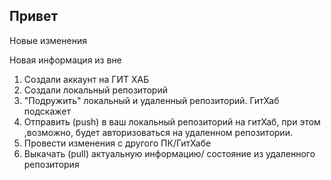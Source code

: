 ## Привет
Новые изменения 

Новая информация из вне


1. Создали аккаунт на ГИТ ХАБ
2. Создали локальный репозиторий
3. "Подружить" локальный и удаленный репозиторий. ГитХаб подскажет
4. Отправить (push) в ваш локальный репозиторий на гитХаб, при этом ,возможно, будет авторизоваться на удаленном репозитории.
5. Провести изменения с другого ПК/ГитХабе
6. Выкачать (pull) актуальную информацию/ состояние из удаленного репозитория
